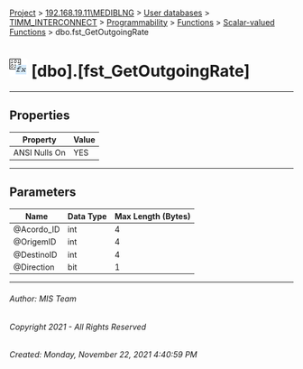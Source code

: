 #### 

[Project](../../../../../../index.md) > [192.168.19.11\\MEDIBLNG](../../../../../index.md) > [User databases](../../../../index.md) > [TIMM_INTERCONNECT](../../../index.md) > [Programmability](../../index.md) > [Functions](../index.md) > [Scalar-valued Functions](Scalar-valued_Functions.md) > dbo.fst_GetOutgoingRate

# ![Scalar-valued Functions](../../../../../../Images/Function_Scalar32.png) [dbo].[fst_GetOutgoingRate]

---

## <a name="#properties"></a>Properties

| Property | Value |
|---|---|
| ANSI Nulls On | YES |


---

## <a name="#parameters"></a>Parameters

| Name | Data Type | Max Length (Bytes) |
|---|---|---|
| @Acordo_ID | int | 4 |
| @OrigemID | int | 4 |
| @DestinoID | int | 4 |
| @Direction | bit | 1 |


---

###### Author:  MIS Team

###### Copyright 2021 - All Rights Reserved

###### Created: Monday, November 22, 2021 4:40:59 PM


